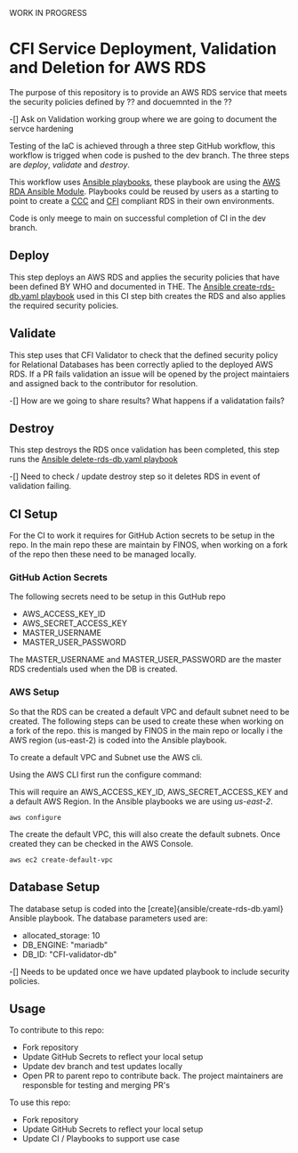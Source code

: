 WORK IN PROGRESS


# CFI Service Deployment, Validation and Deletion for AWS RDS

The purpose of this repository is to provide an AWS RDS service that meets the security policies defined by ?? and docuemnted in the ??

-[] Ask on Validation working group where we are going to document the servce hardening

Testing of the IaC is achieved through a three step GitHub workflow, this workflow is trigged when code is pushed to the dev branch. The three steps are *deploy*, *validate* and *destroy*. 

This workflow uses [Ansible playbooks](ansible), these playbook are using the [AWS RDA Ansible Module](https://docs.ansible.com/ansible/latest/collections/amazon/aws/rds_instance_module.html). 
Playbooks could be reused by users as a starting to point to create a [CCC](https://www.finos.org/common-cloud-controls-project) and [CFI](https://github.com/finos/compliant-financial-infrastructure) compliant RDS in their own environments. 

Code is only meege to main on successful completion of CI in the dev branch. 

## Deploy

This step deploys an AWS RDS and applies the security policies that have been defined BY WHO and documented in THE. The [Ansible create-rds-db.yaml playbook](ansible/create-rds-db.yaml) used in this CI step bith creates the RDS and also applies the required security policies. 

## Validate

This step uses that CFI Validator to check that the defined security policy for Relational Databases has been correctly aplied to the deployed AWS RDS. If a PR fails validation an issue will be opened by the project maintaiers and assigned back to the contributor for resolution. 

-[] How are we going to share results? What happens if a validatation fails?

## Destroy

This step destroys the RDS once validation has been completed, this step runs the [Ansible delete-rds-db.yaml playbook](ansible/delete-rds-db.yaml)

-[] Need to check / update destroy step so it deletes RDS in event of validation failing. 

## CI Setup

For the CI to work it requires for GitHub Action secrets to be setup in the repo. In the main repo these are maintain by FINOS, when working on a fork of the repo then these need to be managed locally.

### GitHub Action Secrets

The following secrets need to be setup in this GutHub repo

* AWS_ACCESS_KEY_ID
* AWS_SECRET_ACCESS_KEY
* MASTER_USERNAME
* MASTER_USER_PASSWORD

The MASTER_USERNAME and MASTER_USER_PASSWORD are the master RDS credentials used when the DB is created. 

### AWS Setup

So that the RDS can be created a default VPC and default subnet need to be created. The following steps can be used to create these when working on a fork of the repo.  this is manged by FINOS in the main repo or locally i the AWS region (us-east-2) is coded into the Ansible playbook.

To create a default VPC and Subnet use the AWS cli.

Using the AWS CLI first run the configure command:

This will require an AWS_ACCESS_KEY_ID, AWS_SECRET_ACCESS_KEY and a default AWS Region. In the Ansible playbooks we are using *us-east-2*.

```shell
aws configure
```
The create the default VPC, this will also create the default subnets. Once created they can be checked in the AWS Console. 

```shell
aws ec2 create-default-vpc
```

## Database Setup

The database setup is coded into the [create]{ansible/create-rds-db.yaml} Ansible playbook. The database parameters used are:

 * allocated_storage: 10 
 * DB_ENGINE: "mariadb"
 * DB_ID: "CFI-validator-db"

-[] Needs to be updated once we have updated playbook to include security policies. 

## Usage

To contribute to this repo:

* Fork repository
* Update GitHub Secrets to reflect your local setup
* Update dev branch and test updates locally
* Open PR to parent repo to contribute back. The project maintainers are responsble for testing and merging PR's


To use this repo:

* Fork repository
* Update GitHub Secrets to reflect your local setup
* Update CI / Playbooks to support use case
